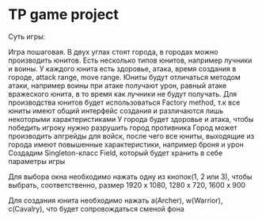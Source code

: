 # TP game project

Суть игры:

Игра пошаговая. В двух углах стоят города, в городах можно производить юнитов. Есть несколько типов юнитов, например лучники и воины.
У каждого юнита есть здоровье, атака, время создания в городе, attack range,  move range.
Юниты будут отличаться методом атаки, например воины при атаке получают урон, равный атаке вражеского юнита, в то время как лучники не будут получать.
Для производства юнитов будет использоваться Factory method, т.к все юниты имеют общий интерфейс создания и различаются лишь некоторыми характеристиками
У города будет здоровье и атака, чтобы победить игроку нужно разрушить город противника
Город может производить апгрейды для войск, после чего все юниты, выходящие из города имеют повышенные характеристики, например броня и урон
Создадим Singleton-класс Field, который будет хранить в себе параметры игры

Для выбора окна необходимо нажать одну из кнопок(1, 2 или 3), чтобы выбрать, соответственно, размер 1920 x 1080, 1280 x 720, 1600 x 900

Для создания юнита необходимо нажать a(Archer), w(Warrior), c(Cavalry), что будет сопровождаться сменой фона